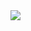 <img src="https://capsule-render.vercel.app/api?type=venom&color=auto&height=300&section=header&text=Hi&fontSize=120-nl-I'm%20Doyun&fontSize=90" />

